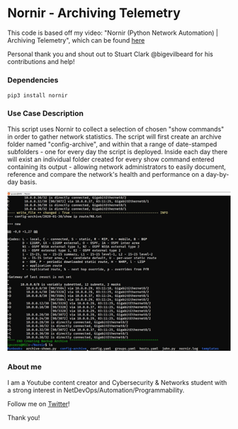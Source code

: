 # Nornir - Archiving Telemetry

This code is based off my video: "Nornir (Python Network Automation) | Archiving Telemetry", which can be found [here](https://www.youtube.com/watch?v=VLOs6V-Xq5E)

Personal thank you and shout out to Stuart Clark @bigevilbeard for his contributions and help!


### Dependencies

```
pip3 install nornir
```


### Use Case Description

This script uses Nornir to collect a selection of chosen "show commands" in order to gather network statistics. The script will first create an archive folder named "config-archive", and within that a range of date-stamped subfolders - one for every day the script is deployed. Inside each day there will exist an individual folder created for every show command entered containing its output - allowing network administrators to easily document, reference and compare the network's health and performance on a day-by-day basis.

![teaser image](./Images/archivingtelpic.png)

### About me
I am a Youtube content creator and Cybersecurity & Networks student with a strong interest in NetDevOps/Automation/Programmability.

Follow me on [Twitter](https://twitter.com/IPvZero)!

Thank you!


